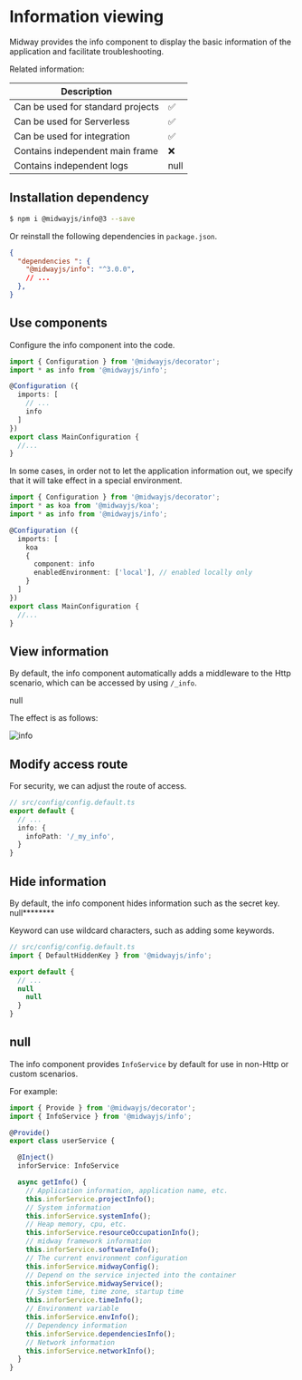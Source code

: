 # Information viewing

Midway provides the info component to display the basic information of the application and facilitate troubleshooting.

Related information:

| Description |      |
| ----------------- | ---- |
| Can be used for standard projects | ✅ |
| Can be used for Serverless | ✅ |
| Can be used for integration | ✅ |
| Contains independent main frame | ❌ |
| Contains independent logs | null |


## Installation dependency

```bash
$ npm i @midwayjs/info@3 --save
```

Or reinstall the following dependencies in `package.json`.

```json
{
  "dependencies ": {
    "@midwayjs/info": "^3.0.0",
    // ...
  },
}
```



## Use components

Configure the info component into the code.

```typescript
import { Configuration } from '@midwayjs/decorator';
import * as info from '@midwayjs/info';

@Configuration ({
  imports: [
    // ...
    info
  ]
})
export class MainConfiguration {
  //...
}
```

In some cases, in order not to let the application information out, we specify that it will take effect in a special environment.

```typescript
import { Configuration } from '@midwayjs/decorator';
import * as koa from '@midwayjs/koa';
import * as info from '@midwayjs/info';

@Configuration ({
  imports: [
    koa
    {
      component: info
      enabledEnvironment: ['local'], // enabled locally only
    }
  ]
})
export class MainConfiguration {
  //...
}
```



## View information

By default, the info component automatically adds a middleware to the Http scenario, which can be accessed by using `/_info`.

null

The effect is as follows:

![info](https://img.alicdn.com/imgextra/i3/O1CN01TCkSvr28x8T7gtnCl_!!6000000007998-2-tps-797-1106.png)



## Modify access route

For security, we can adjust the route of access.

```typescript
// src/config/config.default.ts
export default {
  // ...
  info: {
    infoPath: '/_my_info',
  }
}
```



## Hide information

By default, the info component hides information such as the secret key. null********

Keyword can use wildcard characters, such as adding some keywords.

```typescript
// src/config/config.default.ts
import { DefaultHiddenKey } from '@midwayjs/info';

export default {
  // ...
  null
    null
  }
}
```



## null

The info component provides `InfoService` by default for use in non-Http or custom scenarios.

For example:

```typescript
import { Provide } from '@midwayjs/decorator';
import { InfoService } from '@midwayjs/info';

@Provide()
export class userService {

  @Inject()
  inforService: InfoService

  async getInfo() {
    // Application information, application name, etc.
    this.inforService.projectInfo();
    // System information
    this.inforService.systemInfo();
    // Heap memory, cpu, etc.
    this.inforService.resourceOccupationInfo();
    // midway framework information
    this.inforService.softwareInfo();
    // The current environment configuration
    this.inforService.midwayConfig();
    // Depend on the service injected into the container
    this.inforService.midwayService();
    // System time, time zone, startup time
    this.inforService.timeInfo();
    // Environment variable
    this.inforService.envInfo();
    // Dependency information
    this.inforService.dependenciesInfo();
    // Network information
    this.inforService.networkInfo();
  }
}
```

